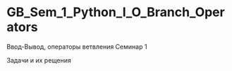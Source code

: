 # GB_Sem_1_Python_I_O_Branch_Operators

Ввод-Вывод, операторы ветвления
Семинар 1

Задачи и их рещения 
